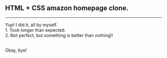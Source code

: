 <h2>HTML + CSS amazon homepage clone.</h2>
<hr>
<p>
  Yup! I did it, all by myself.<br>
   1. Took longer than expected.<br>
   2. Not perfect, but something is better than nothing!!
</p>
<br>
Okay, bye!
